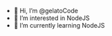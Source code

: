- 👋 Hi, I’m @gelatoCode
- 👀 I’m interested in NodeJS 
- 🌱 I’m currently learning NodeJS

<!---
gelatoCode/gelatoCode is a ✨ special ✨ repository because its `README.md` (this file) appears on your GitHub profile.
You can click the Preview link to take a look at your changes.
--->

